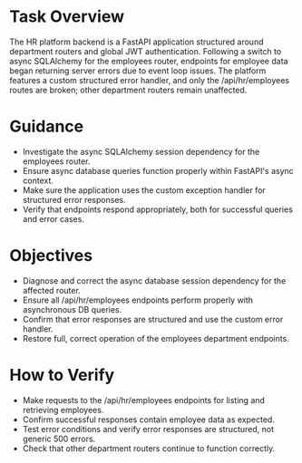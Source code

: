 # Task Overview
The HR platform backend is a FastAPI application structured around department routers and global JWT authentication. Following a switch to async SQLAlchemy for the employees router, endpoints for employee data began returning server errors due to event loop issues. The platform features a custom structured error handler, and only the /api/hr/employees routes are broken; other department routers remain unaffected.

# Guidance
- Investigate the async SQLAlchemy session dependency for the employees router.
- Ensure async database queries function properly within FastAPI's async context.
- Make sure the application uses the custom exception handler for structured error responses.
- Verify that endpoints respond appropriately, both for successful queries and error cases.

# Objectives
- Diagnose and correct the async database session dependency for the affected router.
- Ensure all /api/hr/employees endpoints perform properly with asynchronous DB queries.
- Confirm that error responses are structured and use the custom error handler.
- Restore full, correct operation of the employees department endpoints.

# How to Verify
- Make requests to the /api/hr/employees endpoints for listing and retrieving employees.
- Confirm successful responses contain employee data as expected.
- Test error conditions and verify error responses are structured, not generic 500 errors.
- Check that other department routers continue to function correctly.